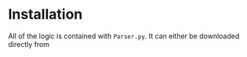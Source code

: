# Installation

All of the logic is contained with ``Parser.py``. It can either be downloaded directly from